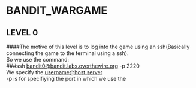 # BANDIT_WARGAME

## LEVEL 0

####The motive of this level is to log into the game using an ssh(Basically connecting the game to the terminal using a ssh).<br />
So we use the command:<br /> 
###ssh bandit0@bandit.labs.overthewire.org -p 2220<br />
We specify the username@host.server<br />
-p is for specifiying the port in which we use the 




  
 
